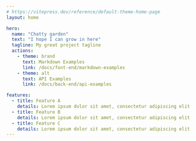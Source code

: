 ```yaml
---
# https://vitepress.dev/reference/default-theme-home-page
layout: home

hero:
  name: "Chatty garden"
  text: "I hope I can grow in here"
  tagline: My great project tagline
  actions:
    - theme: brand
      text: Markdown Examples
      link: /docs/font-end/markdown-examples
    - theme: alt
      text: API Examples
      link: /docs/back-end/api-examples

features:
  - title: Feature A
    details: Lorem ipsum dolor sit amet, consectetur adipiscing elit
  - title: Feature B
    details: Lorem ipsum dolor sit amet, consectetur adipiscing elit
  - title: Feature C
    details: Lorem ipsum dolor sit amet, consectetur adipiscing elit
---
```



